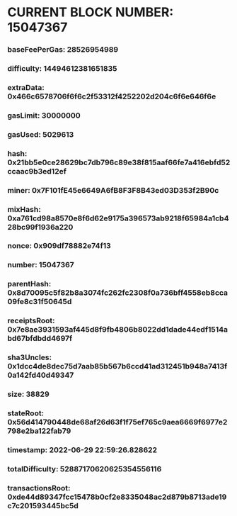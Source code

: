 # CURRENT BLOCK NUMBER: 15047367

### baseFeePerGas: 28526954989
### difficulty: 14494612381651835
### extraData: 0x466c6578706f6f6c2f53312f4252202d204c6f6e646f6e
### gasLimit: 30000000
### gasUsed: 5029613
### hash: 0x21bb5e0ce28629bc7db796c89e38f815aaf66fe7a416ebfd52ccaac9b3ed12ef
### miner: 0x7F101fE45e6649A6fB8F3F8B43ed03D353f2B90c
### mixHash: 0xa761cd98a8570e8f6d62e9175a396573ab9218f65984a1cb428bc99f1936a220
### nonce: 0x909df78882e74f13
### number: 15047367
### parentHash: 0x8d70095c5f82b8a3074fc262fc2308f0a736bff4558eb8cca09fe8c31f50645d
### receiptsRoot: 0x7e8ae3931593af445d8f9fb4806b8022dd1dade44edf1514abd67bfdbdd4697f
### sha3Uncles: 0x1dcc4de8dec75d7aab85b567b6ccd41ad312451b948a7413f0a142fd40d49347
### size: 38829
### stateRoot: 0x56d414790448de68af26d63f1f75ef765c9aea6669f6977e2798e2ba122fab79
### timestamp: 2022-06-29 22:59:26.828622
### totalDifficulty: 52887170620625354556116
### transactionsRoot: 0xde44d89347fcc15478b0cf2e8335048ac2d879b8713ade19c7c201593445bc5d
